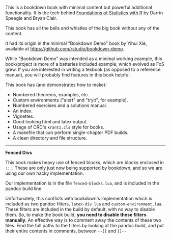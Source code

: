 This is a bookdown book with minimal content but powerful additional functionality.  It is the tech behind [Foundations of Statistics with R](https://mathstat.slu.edu/~speegle/_book/) by Darrin Speegle and Bryan Clair.

This book has all the bells and whistles of the big book without any of the content.

It had its origin in the minimal "Bookdown Demo" book by Yihui Xie,
available at https://github.com/rstudio/bookdown-demo.

While "Bookdown Demo" was intended as a minimal working example, this book/project
is more of a batteries included example, which evolved as FoS grew.  If you
are interested in writing a texbook (as opposed to a reference manual), you will
probably find features in this book helpful.

This book has (and demonstrates how to make):

* Numbered theorems, examples, etc.
* Custom environments ("alert" and "tryit", for example).
* Numbered exercises and a solutions manual.
* An index.
* Vignettes.
* Good looking html and latex output.
* Usage of CRC's `krantz.cls` style for books.
* A makefile that can perform single-chapter PDF builds.
* A clean directory and file structure.

--------

**Fenced Divs**

This book makes heavy use of fenced blocks, which are blocks enclosed in `:::`.
These are only just now being supported by bookdown, and so we are using our
own hacky implementation.

Our implementation is in the file `fenced-blocks.lua`, and is included in the pandoc build line.

Unfortunately, this conflicts with bookdown's implementation which is included as two pandoc filters, `latex-div.lua` and `custom-environment.lua`.
These filters are included in the build by default, with no way to disable them.
So, to make the book build, **you need to disable these filters manually**.
An effective way is to comment away the contents of these two files.
Find the full paths to the filters by looking at the pandoc build, and put their entire contents in
comments, between `--[[` and `]]--`
